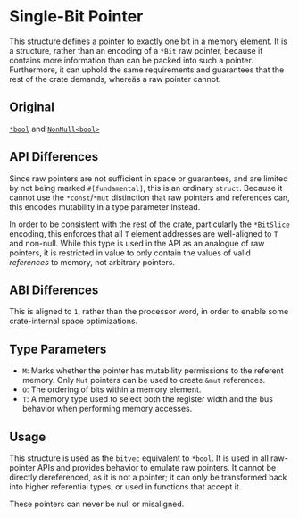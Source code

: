 # Single-Bit Pointer

This structure defines a pointer to exactly one bit in a memory element. It is a
structure, rather than an encoding of a `*Bit` raw pointer, because it contains
more information than can be packed into such a pointer. Furthermore, it can
uphold the same requirements and guarantees that the rest of the crate demands,
whereäs a raw pointer cannot.

## Original

[`*bool`](https://doc.rust-lang.org/std/primitive.pointer.html) and
[`NonNull<bool>`](core::ptr::NonNull)

## API Differences

Since raw pointers are not sufficient in space or guarantees, and are limited by
not being marked `#[fundamental]`, this is an ordinary `struct`. Because it
cannot use the `*const`/`*mut` distinction that raw pointers and references can,
this encodes mutability in a type parameter instead.

In order to be consistent with the rest of the crate, particularly the
`*BitSlice` encoding, this enforces that all `T` element addresses are
well-aligned to `T` and non-null. While this type is used in the API as an
analogue of raw pointers, it is restricted in value to only contain the values
of valid *references* to memory, not arbitrary pointers.

## ABI Differences

This is aligned to `1`, rather than the processor word, in order to enable some
crate-internal space optimizations.

## Type Parameters

- `M`: Marks whether the pointer has mutability permissions to the referent
  memory. Only `Mut` pointers can be used to create `&mut` references.
- `O`: The ordering of bits within a memory element.
- `T`: A memory type used to select both the register width and the bus behavior
  when performing memory accesses.

## Usage

This structure is used as the `bitvec` equivalent to `*bool`. It is used in all
raw-pointer APIs and provides behavior to emulate raw pointers. It cannot be
directly dereferenced, as it is not a pointer; it can only be transformed back
into higher referential types, or used in functions that accept it.

These pointers can never be null or misaligned.
